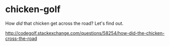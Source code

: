 # chicken-golf
How _did_ that chicken get across the road? Let's find out.

http://codegolf.stackexchange.com/questions/58254/how-did-the-chicken-cross-the-road
